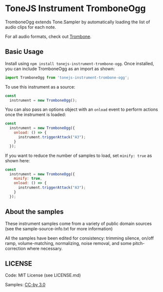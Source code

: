 # ToneJS Instrument TromboneOgg

TromboneOgg extends Tone.Sampler by automatically loading the list of audio clips for each note.

For all audio formats, check out [Trombone](../README.md).

## Basic Usage

Install using `npm install tonejs-instrument-trombone-ogg`. Once installed, you can include TromboneOgg as an import as shown:

```javascript
import TromboneOgg from 'tonejs-instrument-trombone-ogg';
```

To use this instrument as a source:

```javascript
const
  instrument = new TromboneOgg();
```

You can also pass an options object with an `onload` event to perform actions once the instrument is loaded:

```javascript
const
  instrument = new TromboneOgg({
    onload: () => {
      instrument.triggerAttack("A3");
    }
  });
```

If you want to reduce the number of samples to load, set `minify: true` as shown here:

```javascript
const
  instrument = new TromboneOgg({
    minify: true,
    onload: () => {
      instrument.triggerAttack("A3");
    }
  });
```

## About the samples

These instrument samples come from a variety of public domain sources (see the sample-source-info.txt for more information)

All the samples have been edited for consistency: trimming silence, on/off ramp, volume-matching, normalizing, noise removal, and some pitch-correction where necessary.

## LICENSE

Code: MIT License (see LICENSE.md)

Samples: [CC-by 3.0](https://creativecommons.org/licenses/by/3.0/)
